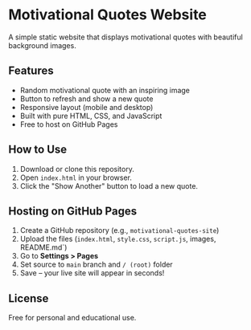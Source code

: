 # Motivational Quotes Website

A simple static website that displays motivational quotes with beautiful background images.

## Features

- Random motivational quote with an inspiring image
- Button to refresh and show a new quote
- Responsive layout (mobile and desktop)
- Built with pure HTML, CSS, and JavaScript
- Free to host on GitHub Pages

## How to Use

1. Download or clone this repository.
2. Open `index.html` in your browser.
3. Click the "Show Another" button to load a new quote.

## Hosting on GitHub Pages

1. Create a GitHub repository (e.g., `motivational-quotes-site`)
2. Upload the files (`index.html`, `style.css`, `script.js`, images, README.md`)
3. Go to **Settings > Pages**
4. Set source to `main` branch and `/ (root)` folder
5. Save – your live site will appear in seconds!

## License

Free for personal and educational use.

